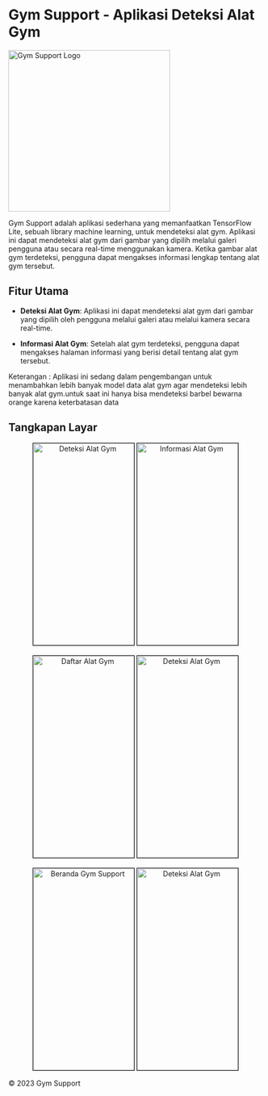 # Gym Support - Aplikasi Deteksi Alat Gym

<img width="320" height="320" alt="Gym Support Logo" src="https://github.com/aufar05/flutter_gym_support/assets/110684395/b13b5066-1d60-4ebb-9ca9-31700202bb2d">

Gym Support adalah aplikasi sederhana yang memanfaatkan TensorFlow Lite, sebuah library machine learning, untuk mendeteksi alat gym. Aplikasi ini dapat mendeteksi alat gym dari gambar yang dipilih melalui galeri pengguna atau secara real-time menggunakan kamera. Ketika gambar alat gym terdeteksi, pengguna dapat mengakses informasi lengkap tentang alat gym tersebut.

## Fitur Utama

- **Deteksi Alat Gym**: Aplikasi ini dapat mendeteksi alat gym dari gambar yang dipilih oleh pengguna melalui galeri atau melalui kamera secara real-time.

- **Informasi Alat Gym**: Setelah alat gym terdeteksi, pengguna dapat mengakses halaman informasi yang berisi detail tentang alat gym tersebut.

 Keterangan : Aplikasi ini sedang dalam pengembangan untuk menambahkan lebih banyak model data alat gym agar mendeteksi lebih banyak alat gym.untuk saat ini hanya bisa mendeteksi barbel bewarna orange karena keterbatasan data

## Tangkapan Layar

<div align="center">
   <img alt="Deteksi Alat Gym" src="https://github.com/aufar05/flutter_gym_support/assets/110684395/55debd0c-b888-43ba-8357-2b8435cfc608" width="200" height="400" style="border: 1px solid #000;">
  <img alt="Informasi Alat Gym" src="https://github.com/aufar05/flutter_gym_support/assets/110684395/8df0c50a-cb27-4a16-b0d8-d0c75c56f997" width="200" height="400" style="border: 1px solid #000;">
</div>
<br>
<div align="center">
  <img alt="Daftar Alat Gym" src="https://github.com/aufar05/flutter_gym_support/assets/110684395/069f39e2-b276-4dd6-b9ed-7a9abc21626d" width="200" height="400" style="border: 1px solid #000;">
 <img alt="Deteksi Alat Gym" src="https://github.com/aufar05/flutter_gym_support/assets/110684395/18ed3c77-b102-449d-a63c-063659e8ae99" width="200" height="400" style="border: 1px solid #000;">
</div>
<br>
<div align="center">
   <img alt="Beranda Gym Support" src="https://github.com/aufar05/flutter_gym_support/assets/110684395/6c31c718-5763-4ac0-862b-aefd496e29f7" width="200" height="400" style="border: 1px solid #000;">
  <img alt="Deteksi Alat Gym" src="https://github.com/aufar05/flutter_gym_support/assets/110684395/46ca33a7-82f4-4f7c-a321-c313b4814b36" width="200" height="400" style="border: 1px solid #000;">
</div>

© 2023 Gym Support
